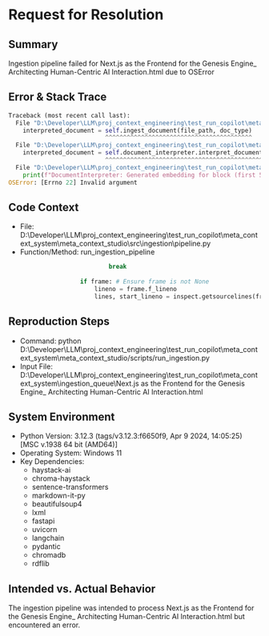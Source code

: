 
# Request for Resolution

## Summary
Ingestion pipeline failed for Next.js as the Frontend for the Genesis Engine_ Architecting Human-Centric AI Interaction.html due to OSError

## Error & Stack Trace
```python
Traceback (most recent call last):
  File "D:\Developer\LLM\proj_context_engineering\test_run_copilot\meta_context_system\meta_context_studio\src\ingestion\pipeline.py", line 112, in run_ingestion_pipeline
    interpreted_document = self.ingest_document(file_path, doc_type)
                           ^^^^^^^^^^^^^^^^^^^^^^^^^^^^^^^^^^^^^^^^^
  File "D:\Developer\LLM\proj_context_engineering\test_run_copilot\meta_context_system\meta_context_studio\src\ingestion\pipeline.py", line 77, in ingest_document
    interpreted_document = self.document_interpreter.interpret_document(parsed_document)
                           ^^^^^^^^^^^^^^^^^^^^^^^^^^^^^^^^^^^^^^^^^^^^^^^^^^^^^^^^^^^^^
  File "D:\Developer\LLM\proj_context_engineering\test_run_copilot\meta_context_system\meta_context_studio\src\ingestion\interpreters\document_interpreter.py", line 26, in interpret_document
    print(f"DocumentInterpreter: Generated embedding for block (first 5 elements): {block.embedding[:5]}...")
OSError: [Errno 22] Invalid argument

```

## Code Context
- File: D:\Developer\LLM\proj_context_engineering\test_run_copilot\meta_context_system\meta_context_studio\src\ingestion\pipeline.py
- Function/Method: run_ingestion_pipeline
```python
                            break
                    
                    if frame: # Ensure frame is not None
                        lineno = frame.f_lineno
                        lines, start_lineno = inspect.getsourcelines(frame.f_code)

```

## Reproduction Steps
- Command: python D:\Developer\LLM\proj_context_engineering\test_run_copilot\meta_context_system\meta_context_studio/scripts/run_ingestion.py
- Input File: D:\Developer\LLM\proj_context_engineering\test_run_copilot\meta_context_system\ingestion_queue\Next.js as the Frontend for the Genesis Engine_ Architecting Human-Centric AI Interaction.html

## System Environment
- Python Version: 3.12.3 (tags/v3.12.3:f6650f9, Apr  9 2024, 14:05:25) [MSC v.1938 64 bit (AMD64)]
- Operating System: Windows 11
- Key Dependencies:
  - haystack-ai
  - chroma-haystack
  - sentence-transformers
  - markdown-it-py
  - beautifulsoup4
  - lxml
  - fastapi
  - uvicorn
  - langchain
  - pydantic
  - chromadb
  - rdflib

## Intended vs. Actual Behavior
The ingestion pipeline was intended to process Next.js as the Frontend for the Genesis Engine_ Architecting Human-Centric AI Interaction.html but encountered an error.
